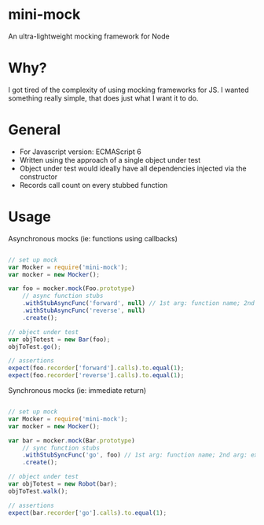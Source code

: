 # mini-mock
An ultra-lightweight mocking framework for Node

# Why?
I got tired of the complexity of using mocking frameworks for JS. I wanted something really simple, that does
just what I want it to do.

# General
- For Javascript version: ECMAScript 6
- Written using the approach of a single object under test
- Object under test would ideally have all dependencies injected via the constructor
- Records call count on every stubbed function

# Usage

Asynchronous mocks (ie: functions using callbacks)

```javascript

// set up mock
var Mocker = require('mini-mock');
var mocker = new Mocker();

var foo = mocker.mock(Foo.prototype)
    // async function stubs
    .withStubAsyncFunc('forward', null) // 1st arg: function name; 2nd arg: callback arguments (null in this case)
    .withStubAsyncFunc('reverse', null)
    .create();

// object under test
var objTotest = new Bar(foo);
objToTest.go();

// assertions
expect(foo.recorder['forward'].calls).to.equal(1);
expect(foo.recorder['reverse'].calls).to.equal(1);

```

Synchronous mocks (ie: immediate return)

```javascript

// set up mock
var Mocker = require('mini-mock');
var mocker = new Mocker();

var bar = mocker.mock(Bar.prototype)
    // sync function stubs
    .withStubSyncFunc('go', foo) // 1st arg: function name; 2nd arg: expected result
    .create();

// object under test
var objTotest = new Robot(bar);
objToTest.walk();

// assertions
expect(bar.recorder['go'].calls).to.equal(1);

```